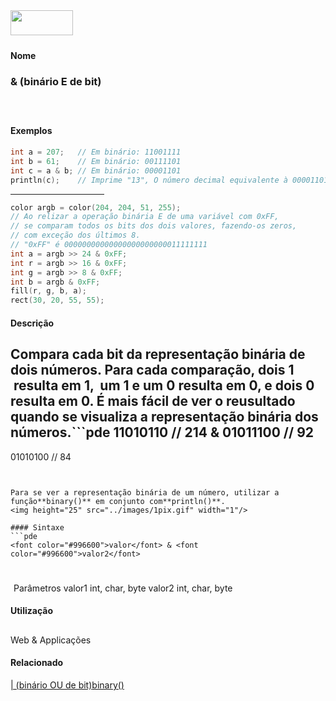 <img height="40" src="../images/1pix.gif" width="100"/>
<img height="1" src="../images/1pix.gif" width="20"/>
<img height="1" src="../images/1pix.gif" width="555"/>

#### Nome
### & (binário E de bit)
<img height="25" src="../images/1pix.gif" width="1"/>

#### Exemplos

```pde
int a = 207;   // Em binário: 11001111 
int b = 61;    // Em binário: 00111101 
int c = a & b; // Em binário: 00001101 
println(c);    // Imprime "13", O número decimal equivalente à 00001101 

```
<hr align="left" noshade="noshade" size="1" width="150"/>

```pde
color argb = color(204, 204, 51, 255); 
// Ao relizar a operação binária E de uma variável com 0xFF, 
// se comparam todos os bits dos dois valores, fazendo-os zeros, 
// com exceção dos últimos 8.
// "0xFF" é 00000000000000000000000011111111 
int a = argb >> 24 & 0xFF; 
int r = argb >> 16 & 0xFF; 
int g = argb >> 8 & 0xFF; 
int b = argb & 0xFF;        
fill(r, g, b, a); 
rect(30, 20, 55, 55); 

```

#### Descrição
Compara cada bit da representação
binária de dois números. Para cada
comparação, dois 1  resulta em 1,  um 1 e um 0
resulta em 0, e dois 0 resulta em 0. É mais fácil de ver o
reusultado quando se visualiza a representação
binária dos números.```pde
  11010110  // 214
& 01011100  // 92
  --------
  01010100  // 84
```


Para se ver a representação binária de um número, utilizar a função**binary()** em conjunto com**println()**.
<img height="25" src="../images/1pix.gif" width="1"/>

#### Sintaxe
```pde
<font color="#996600">valor</font> & <font color="#996600">valor2</font>
            
```
<img height="25" src="../images/1pix.gif" width="1"/>
Parâmetros
valor1
int, char, byte
valor2
int, char, byte
<img height="25" src="../images/1pix.gif" width="1"/>

#### Utilização

	
Web & Applicações
<img height="25" src="../images/1pix.gif" width="1"/>

#### Relacionado
[| (binário OU de bit)](bitwiseOR)[binary()](binary_)
